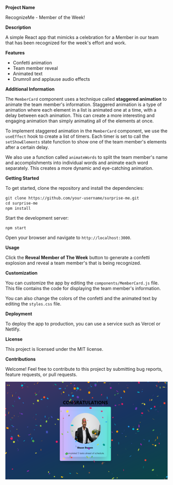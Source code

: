 **Project Name**

RecognizeMe - Member of the Week!

**Description**

A simple React app that mimicks a celebration for a Member in our team that has been recognized for the week's effort and work.

**Features**

* Confetti animation
* Team member reveal
* Animated text
* Drumroll and applause audio effects

**Additional Information**

The `MemberCard` component uses a technique called **staggered animation** to animate the team member's information. Staggered animation is a type of animation where each element in a list is animated one at a time, with a delay between each animation. This can create a more interesting and engaging animation than simply animating all of the elements at once.

To implement staggered animation in the `MemberCard` component, we use the `useEffect` hook to create a list of timers. Each timer is set to call the `setShowElements` state function to show one of the team member's elements after a certain delay.

We also use a function called `animateWords` to split the team member's name and accomplishments into individual words and animate each word separately. This creates a more dynamic and eye-catching animation.

**Getting Started**

To get started, clone the repository and install the dependencies:

```
git clone https://github.com/your-username/surprise-me.git
cd surprise-me
npm install
```

Start the development server:

```
npm start
```

Open your browser and navigate to `http://localhost:3000`.

**Usage**

Click the **Reveal Member of The Week** button to generate a confetti explosion and reveal a team member's that is being recognized.

**Customization**

You can customize the app by editing the `components/MemberCard.js` file. This file contains the code for displaying the team member's information.

You can also change the colors of the confetti and the animated text by editing the `styles.css` file.

**Deployment**

To deploy the app to production, you can use a service such as Vercel or Netlify.

**License**

This project is licensed under the MIT license.

**Contributions**

Welcome! Feel free to contribute to this project by submitting bug reports, feature requests, or pull requests.

![Alt text](image.png)